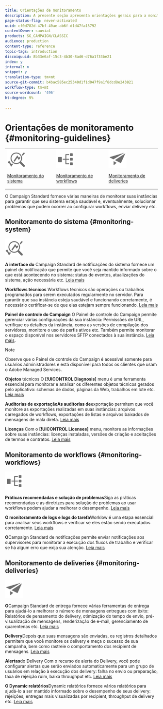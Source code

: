 ```yaml
---
title: Orientações de monitoramento
description: A presente seção apresenta orientações gerais para a monitorização do Campaign Standard.
page-status-flag: never-activated
uuid: cf0d782d-47bf-40ae-ab6f-d1d47fa15792
contentOwner: sauviat
products: SG_CAMPAIGN/CLASSIC
audience: production
content-type: reference
topic-tags: introduction
discoiquuid: 8b33e6af-15c3-4b30-8ad6-d76a1f33be21
index: y
internal: n
snippet: y
translation-type: tm+mt
source-git-commit: b4bac585ec25340d1f1d047f9a1f8dcd8e243821
workflow-type: tm+mt
source-wordcount: '496'
ht-degree: 9%

---
```



# Orientações de monitoramento {#monitoring-guidelines}

<table>
<tr><td><img src="assets/do-not-localize/icon_system.svg" width="60px"><p><a href="#monitoring-system">Monitoramento do sistema</a></p></td>
<td><img src="assets/do-not-localize/icon_workflows.svg" width="60px"><p><a href="#moniroting-workflows">Monitoramento de workflows</a></p></td>
<td><img src="assets/do-not-localize/icon_send.svg" width="60px"><p><a href="#monitoring-deliveries">Monitoramento de deliveries</a></p></td></tr>
</table>

O Campaign Standard fornece várias maneiras de monitorar suas instâncias para garantir que seu sistema esteja saudável e, eventualmente, solucionar problemas que podem ocorrer ao configurar workflows, enviar delivery etc.

## Monitoramento do sistema {#monitoring-system}

<img src="assets/do-not-localize/icon_system.svg" width="60px">

**A interface do** Campaign Standard de notificações do sistema fornece um painel de notificação que permite que você seja mantido informado sobre o que está acontecendo no sistema: status de eventos, atualizações do sistema, ação necessária etc. [Leia mais](../../start/using/interface-description.md#top-bar)


**Workflows técnicos** Workflows técnicos são operações ou trabalhos programados para serem executados regularmente no servidor. Para garantir que sua instância esteja saudável e funcionando corretamente, é necessário certificar-se de que elas estejam sempre funcionando. [Leia mais](../../administration/using/technical-workflows.md)

**Painel de controle do Campaign** O Painel de controle do Campaign permite gerenciar várias configurações da sua instância: Permissões de URL, verifique os detalhes da instância, como as versões de compilação dos servidores, monitore o uso de perfis ativos etc. Também permite monitorar o espaço disponível nos servidores SFTP conectados à sua instância. [Leia mais](https://docs.adobe.com/content/help/pt-BR/control-panel/using/control-panel-home.translate.html).

>[!NOTE]
>
>Observe que o Painel de controle do Campaign é acessível somente para usuários administradores e está disponível para todos os clientes que usam o Adobe Managed Services.

**Objetos** técnicos O **[!UICONTROL Diagnosis]** menu é uma ferramenta essencial para monitorar e analisar os diferentes objetos técnicos gerados pelo aplicativo: schemas de dados, páginas da Web, trabalhos em lote etc. [Leia mais](../../developing/using/monitoring-data-model-changes.md)

**Auditorias de exportaçãoAs auditorias de**exportação permitem que você monitore as exportações realizadas em suas instâncias: arquivos carregados de workflows, exportações de listas e arquivos baixados de mensagens de mala direta.
[Leia mais](../../administration/using/auditing-export-logs.md)

**Licenças** Com o **[!UICONTROL Licenses]** menu, monitore as informações sobre suas instâncias: licenças instaladas, versões de criação e aceitações de termos e contratos.
[Leia mais](../../administration/using/licenses.md)

## Monitoramento de workflows {#monitoring-workflows}

<img src="assets/do-not-localize/icon_workflows.svg" width="60px">

**Práticas recomendadas e solução de problemas**Siga as práticas recomendadas e as diretrizes para solução de problemas ao usar workflows podem ajudar a melhorar o desempenho.
[Leia mais](../../automating/using/best-practices-workflows.md)

**O monitoramento de logs e logs do tarefa**Worklow é uma etapa essencial para analisar seus workflows e verificar se eles estão sendo executados corretamente.
[Leia mais](../../automating/using/monitoring-workflow-execution.md#workflow-log-and-tasks)

**O**Campaign Standard de notificações permite enviar notificações aos supervisores para monitorar a execução dos fluxos de trabalho e verificar se há algum erro que exija sua atenção.
[Leia mais](../../automating/using/monitoring-workflow-execution.md#error-management)

## Monitoramento de deliveries {#monitoring-deliveries}

<img src="assets/do-not-localize/icon_send.svg" width="60px">

**O**Campaign Standard de entrega fornece várias ferramentas de entrega para ajudá-lo a melhorar o número de mensagens entregues com êxito: Relatórios de pensamento do delivery, otimização do tempo de envio, pré-visualização de mensagens, renderização de e-mail, gerenciamento de quarentenas etc.
[Leia mais](../../sending/using/about-deliverability.md)

**Delivery**Depois que suas mensagens são enviadas, os registros detalhados permitem que você monitore os delivery e meça o sucesso de sua campanha, bem como rastreie o comportamento dos recipient de mensagens.
[Leia mais](../../sending/using/monitoring-a-delivery.md)

**Alertas**do Delivery Com o recurso de alerta do Delivery, você pode configurar alertas que serão enviados automaticamente para um grupo de usuários em relação à execução dos delivery: falha no envio ou preparação, taxa de rejeição ruim, baixa throughput etc.
[Leia mais](../../sending/using/receiving-alerts-when-failures-happen.md)

**O Dynamic relatórios**Dynamic relatórios fornece vários relatórios para ajudá-lo a ser mantido informado sobre o desempenho de seus delivery: rejeições, entregas mais visualizadas por recipient, throughput de delivery etc.
[Leia mais](../../reporting/using/about-dynamic-reports.md)
